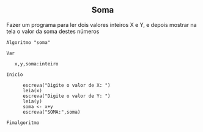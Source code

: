 <center><h2>Soma</h2></center>

Fazer um programa para ler dois valores inteiros X e Y, e depois mostrar na tela o valor da soma destes números

```
Algoritmo "soma"

Var

   x,y,soma:inteiro

Inicio

      escreva("Digite o valor de X: ")
      leia(x)
      escreva("Digite o valor de Y: ")
      leia(y)
      soma <- x+y
      escreva("SOMA:",soma)

Fimalgoritmo
```
